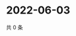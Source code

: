 # 2022-06-03

共 0 条

<!-- BEGIN WEIBO -->
<!-- 最后更新时间 Fri Jun 03 2022 00:02:06 GMT+0800 (China Standard Time) -->

<!-- END WEIBO -->
